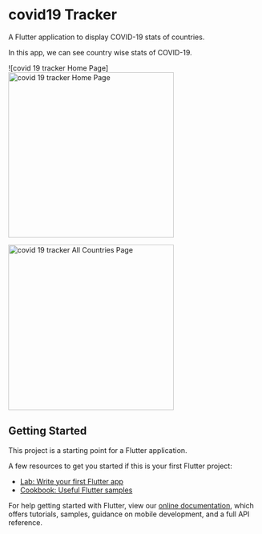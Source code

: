 # covid19 Tracker

A Flutter application to display COVID-19 stats of countries.

In this app, we can see country wise stats of COVID-19.


![covid 19 tracker Home Page]<img src="https://user-images.githubusercontent.com/24837320/129549592-d7a800b4-6900-45d7-8547-86626693509f.png" width=330 alt="covid 19 tracker Home Page" title="covid 19 tracker Home Page" />


<img src="https://user-images.githubusercontent.com/24837320/129550165-0c2f92b8-5134-47f9-8591-c95eb0834e89.jpg" width=330 alt="covid 19 tracker All Countries Page" title="covid 19 tracker All Countries Page" />













## Getting Started

This project is a starting point for a Flutter application.

A few resources to get you started if this is your first Flutter project:

- [Lab: Write your first Flutter app](https://flutter.dev/docs/get-started/codelab)
- [Cookbook: Useful Flutter samples](https://flutter.dev/docs/cookbook)

For help getting started with Flutter, view our
[online documentation](https://flutter.dev/docs), which offers tutorials,
samples, guidance on mobile development, and a full API reference.
